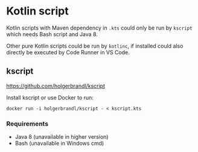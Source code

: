 # Kotlin script

Kotlin scripts with Maven dependency in `.kts` could only be run by `kscript` which needs Bash script and Java 8.

Other pure Kotlin scripts could be run by `kotlinc`, if installed could also directly be executed by Code Runner in VS Code.



## kscript

https://github.com/holgerbrandl/kscript

Install kscript or use Docker to run:

```
docker run -i holgerbrandl/kscript - < kscript.kts
```

### Requirements
* Java 8 (unavailable in higher version)
* Bash (unavailable in Windows cmd)